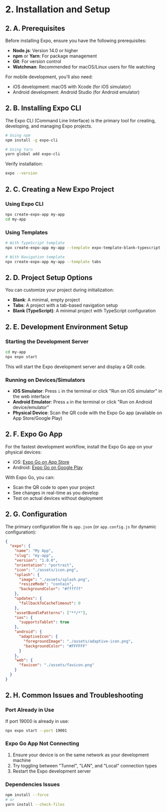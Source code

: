 # 2. Installation and Setup

## 2. A. Prerequisites

Before installing Expo, ensure you have the following prerequisites:

- **Node.js**: Version 14.0 or higher
- **npm** or **Yarn**: For package management
- **Git**: For version control
- **Watchman**: Recommended for macOS/Linux users for file watching

For mobile development, you'll also need:

- iOS development: macOS with Xcode (for iOS simulator)
- Android development: Android Studio (for Android emulator)

## 2. B. Installing Expo CLI

The Expo CLI (Command Line Interface) is the primary tool for creating, developing, and managing Expo projects.

```bash
# Using npm
npm install -g expo-cli

# Using Yarn
yarn global add expo-cli
```

Verify installation:

```bash
expo --version
```

## 2. C. Creating a New Expo Project

### Using Expo CLI

```bash
npx create-expo-app my-app
cd my-app
```

### Using Templates

```bash
# With TypeScript template
npx create-expo-app my-app --template expo-template-blank-typescript

# With Navigation template
npx create-expo-app my-app --template tabs
```

## 2. D. Project Setup Options

You can customize your project during initialization:

- **Blank**: A minimal, empty project
- **Tabs**: A project with a tab-based navigation setup
- **Blank (TypeScript)**: A minimal project with TypeScript configuration

## 2. E. Development Environment Setup

### Starting the Development Server

```bash
cd my-app
npx expo start
```

This will start the Expo development server and display a QR code.

### Running on Devices/Simulators

- **iOS Simulator**: Press `i` in the terminal or click "Run on iOS simulator" in the web interface
- **Android Emulator**: Press `a` in the terminal or click "Run on Android device/emulator"
- **Physical Device**: Scan the QR code with the Expo Go app (available on App Store/Google Play)

## 2. F. Expo Go App

For the fastest development workflow, install the Expo Go app on your physical devices:

- iOS: [Expo Go on App Store](https://apps.apple.com/app/apple-store/id982107779)
- Android: [Expo Go on Google Play](https://play.google.com/store/apps/details?id=host.exp.exponent)

With Expo Go, you can:

- Scan the QR code to open your project
- See changes in real-time as you develop
- Test on actual devices without deployment

## 2. G. Configuration

The primary configuration file is `app.json` (or `app.config.js` for dynamic configuration):

```json
{
  "expo": {
    "name": "My App",
    "slug": "my-app",
    "version": "1.0.0",
    "orientation": "portrait",
    "icon": "./assets/icon.png",
    "splash": {
      "image": "./assets/splash.png",
      "resizeMode": "contain",
      "backgroundColor": "#ffffff"
    },
    "updates": {
      "fallbackToCacheTimeout": 0
    },
    "assetBundlePatterns": ["**/*"],
    "ios": {
      "supportsTablet": true
    },
    "android": {
      "adaptiveIcon": {
        "foregroundImage": "./assets/adaptive-icon.png",
        "backgroundColor": "#FFFFFF"
      }
    },
    "web": {
      "favicon": "./assets/favicon.png"
    }
  }
}
```

## 2. H. Common Issues and Troubleshooting

### Port Already in Use

If port 19000 is already in use:

```bash
npx expo start --port 19001
```

### Expo Go App Not Connecting

1. Ensure your device is on the same network as your development machine
2. Try toggling between "Tunnel", "LAN", and "Local" connection types
3. Restart the Expo development server

### Dependencies Issues

```bash
npm install --force
# or
yarn install --check-files
```
